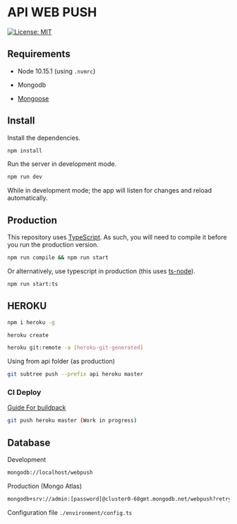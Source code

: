 # API WEB PUSH 

[![License: MIT](https://img.shields.io/badge/License-MIT-yellow.svg)](https://opensource.org/licenses/MIT)

## Requirements 

- Node 10.15.1 (using `.nvmrc`)

- Mongodb 

- [Mongoose](https://github.com/Automattic/mongoose)

## Install

Install the dependencies.

```sh
npm install
```

Run the server in development mode.

```sh
npm run dev
```

While in development mode; the app will listen for changes and reload automatically.

## Production

This repository uses [TypeScript](https://www.typescriptlang.org/). As such, you will need to compile it before you run the production version.

```sh
npm run compile && npm run start
```

Or alternatively, use typescript in production (this uses [ts-node](https://github.com/TypeStrong/ts-node)).

```sh
npm run start:ts
```

## HEROKU

```sh 
npm i heroku -g 
```

```sh 
heroku create 
```

```sh
heroku git:remote -a [heroku-git-generated]
```

Using from api folder (as production)
````sh
git subtree push --prefix api heroku master
````

### CI Deploy

[Guide For buildpack](https://medium.com/@timanovsky/heroku-buildpack-to-support-deployment-from-subdirectory-e743c2c838d+d)

````sh
git push heroku master (Work in progress)
````


## Database

Development
```sh
mongodb://localhost/webpush
```

Production (Mongo Atlas)
```sh
mongodb+srv://admin:[password]@cluster0-68gmt.mongodb.net/webpush?retryWrites=true
```

Configuration file `./environment/config.ts`
